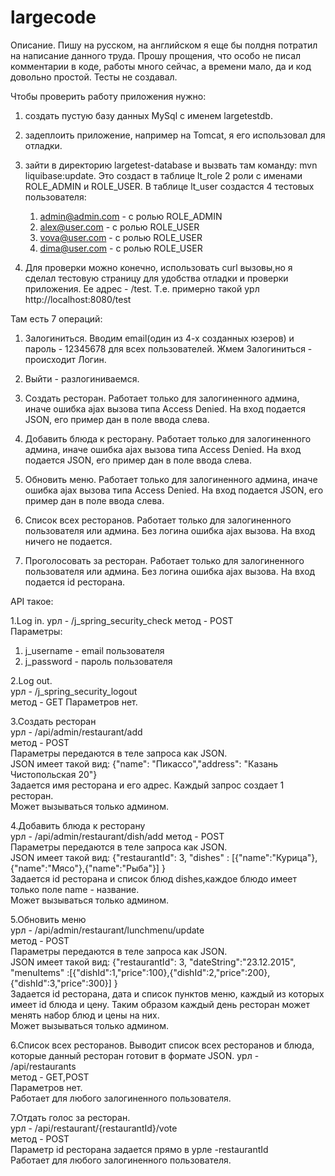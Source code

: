 # largecode
Описание.
Пишу на русском, на английском я еще бы полдня потратил на написание данного труда.
Прошу прощения, что особо не писал комментарии в коде, работы много сейчас, а времени мало, да и код довольно простой.
Тесты не создавал.


Чтобы проверить работу приложения нужно:

1. создать пустую базу данных MySql с именем largetestdb.
2. задеплоить приложение, например на Tomcat, я его использовал для отладки.
3. зайти в директорию largetest-database и вызвать там команду: mvn liquibase:update.
   Это создаст в таблице lt_role 2 роли с именами ROLE_ADMIN и ROLE_USER. 
   В таблице lt_user создастся 4 тестовых пользователя:
   1. admin@admin.com - с ролью ROLE_ADMIN
   2. alex@user.com -   с ролью ROLE_USER
   3. vova@user.com -   с ролью ROLE_USER
   4. dima@user.com -   с ролью ROLE_USER

4. Для проверки можно конечно, использовать curl вызовы,но я сделал тестовую страницу для 
   удобства отладки и проверки приложения. Ее адрес - /test. 
   Т.е. примерно такой урл http://localhost:8080/test
  
 Там есть 7 операций:
  
 1. Залогиниться. Вводим email(один из 4-х созданных юзеров) и пароль - 12345678 для всех пользователей.
      Жмем Залогиниться - происходит Логин.
   
 2. Выйти - разлогиниваемся.

 3. Создать ресторан. Работает только для залогиненного админа, иначе ошибка ajax вызова типа Access Denied. 
    На вход подается JSON, его пример дан в поле ввода слева.

 4. Добавить блюда к ресторану. Работает только для залогиненного админа, иначе ошибка ajax вызова типа Access Denied. 
    На вход подается JSON, его пример дан в поле ввода слева.

 5. Обновить меню. Работает только для залогиненного админа, иначе ошибка ajax вызова типа Access Denied. 
    На вход подается JSON, его пример дан в поле ввода слева.

 6. Список всех ресторанов. Работает только для залогиненного пользователя или админа. Без логина ошибка ajax вызова. 
    На вход ничего не подается.

 7. Проголосовать за ресторан. Работает только для залогиненного пользователя или админа. Без логина ошибка ajax вызова. 
    На вход подается id ресторана.

API такое:

1.Log in.
урл -   /j_spring_security_check 
метод - POST   
Параметры:  
1)  j_username - email пользователя 
2)  j_password - пароль пользователя   

2.Log out.  
урл -   /j_spring_security_logout   
метод - GET 
Параметров нет.   


3.Создать ресторан   
урл -   /api/admin/restaurant/add   
метод - POST   
Параметры передаются в теле запроса как JSON.   
JSON имеет такой вид: {"name": "Пикассо","address": "Казань Чистопольская 20"}   
Задается имя ресторана и его адрес. Каждый запрос создает 1 ресторан.   
Может вызываться только админом. 

4.Добавить блюда к ресторану  
урл -   /api/admin/restaurant/dish/add 
метод - POST   
Параметры передаются в теле запроса как JSON.   
JSON имеет такой вид: {"restaurantId": 3, "dishes" : [{"name":"Курица"},{"name":"Мясо"},{"name":"Рыба"}] }  
Задается id ресторана и список блюд dishes,каждое блюдо имеет только поле name - название.   
Может вызываться только админом. 

5.Обновить меню   
урл -   /api/admin/restaurant/lunchmenu/update  
метод - POST   
Параметры передаются в теле запроса как JSON.   
JSON имеет такой вид: {"restaurantId": 3, "dateString":"23.12.2015", "menuItems"  :[{"dishId":1,"price":100},{"dishId":2,"price":200},{"dishId":3,"price":300}] }  
Задается id ресторана, дата и список пунктов меню, каждый из которых имеет id блюда и цену. Таким образом каждый день ресторан может    менять набор блюд и цены на них.   
Может вызываться только админом. 

6.Список всех ресторанов. Выводит список всех ресторанов и блюда, которые данный ресторан готовит в формате JSON. 
урл -   /api/restaurants   
метод - GET,POST  
Параметров нет.   
Работает для любого залогиненного пользователя. 

7.Отдать голос за ресторан.   
урл -   /api/restaurant/{restaurantId}/vote  
метод - POST  
Параметр id ресторана задается прямо в урле -restaurantId   
Работает для любого залогиненного пользователя. 
